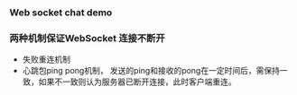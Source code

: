 ### Web socket chat demo


### 两种机制保证WebSocket 连接不断开
- 失败重连机制
- 心跳包ping pong机制，
发送的ping和接收的pong在一定时间后，需保持一致，如果不一致则认为服务器已断开连接，此时客户端重连。
